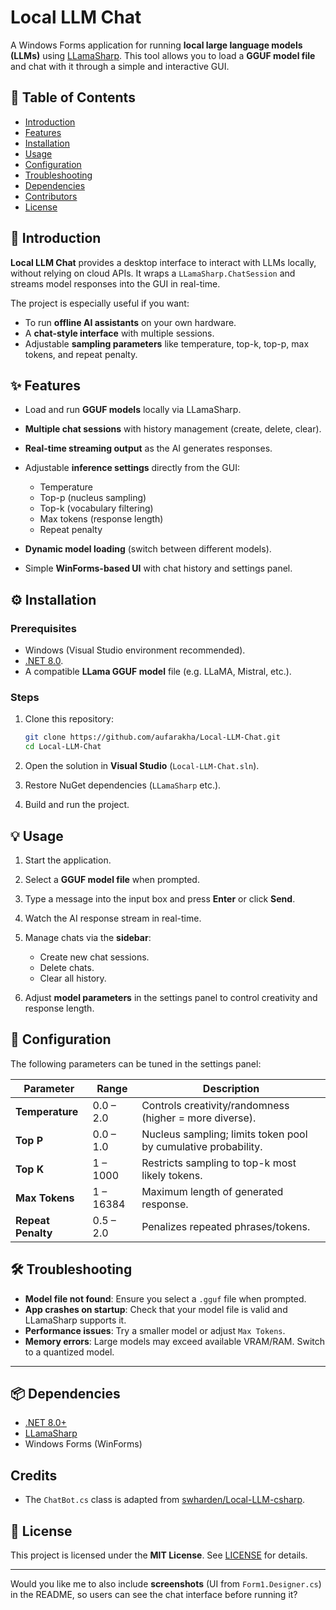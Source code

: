 # Local LLM Chat

A Windows Forms application for running **local large language models (LLMs)** using [LLamaSharp](https://github.com/SciSharp/LLamaSharp).
This tool allows you to load a **GGUF model file** and chat with it through a simple and interactive GUI.

## 📑 Table of Contents

* [Introduction](#-introduction)
* [Features](#-features)
* [Installation](#-installation)
* [Usage](#-usage)
* [Configuration](#-configuration)
* [Troubleshooting](#-troubleshooting)
* [Dependencies](#-dependencies)
* [Contributors](#-contributors)
* [License](#-license)

## 🚀 Introduction

**Local LLM Chat** provides a desktop interface to interact with LLMs locally, without relying on cloud APIs.
It wraps a `LLamaSharp.ChatSession` and streams model responses into the GUI in real-time.

The project is especially useful if you want:

* To run **offline AI assistants** on your own hardware.
* A **chat-style interface** with multiple sessions.
* Adjustable **sampling parameters** like temperature, top-k, top-p, max tokens, and repeat penalty.

## ✨ Features

* Load and run **GGUF models** locally via LLamaSharp.
* **Multiple chat sessions** with history management (create, delete, clear).
* **Real-time streaming output** as the AI generates responses.
* Adjustable **inference settings** directly from the GUI:

  * Temperature
  * Top-p (nucleus sampling)
  * Top-k (vocabulary filtering)
  * Max tokens (response length)
  * Repeat penalty
* **Dynamic model loading** (switch between different models).
* Simple **WinForms-based UI** with chat history and settings panel.

## ⚙️ Installation

### Prerequisites

* Windows (Visual Studio environment recommended).
* [.NET 8.0](https://dotnet.microsoft.com/download).
* A compatible **LLama GGUF model** file (e.g. LLaMA, Mistral, etc.).

### Steps

1. Clone this repository:

   ```bash
   git clone https://github.com/aufarakha/Local-LLM-Chat.git
   cd Local-LLM-Chat
   ```
2. Open the solution in **Visual Studio** (`Local-LLM-Chat.sln`).
3. Restore NuGet dependencies (`LLamaSharp` etc.).
4. Build and run the project.


## 💡 Usage

1. Start the application.
2. Select a **GGUF model file** when prompted.
3. Type a message into the input box and press **Enter** or click **Send**.
4. Watch the AI response stream in real-time.
5. Manage chats via the **sidebar**:

   * Create new chat sessions.
   * Delete chats.
   * Clear all history.
6. Adjust **model parameters** in the settings panel to control creativity and response length.

## 🔧 Configuration

The following parameters can be tuned in the settings panel:

| Parameter          | Range     | Description                                                    |
| ------------------ | --------- | -------------------------------------------------------------- |
| **Temperature**    | 0.0 – 2.0 | Controls creativity/randomness (higher = more diverse).        |
| **Top P**          | 0.0 – 1.0 | Nucleus sampling; limits token pool by cumulative probability. |
| **Top K**          | 1 – 1000  | Restricts sampling to top-k most likely tokens.                |
| **Max Tokens**     | 1 – 16384 | Maximum length of generated response.                          |
| **Repeat Penalty** | 0.5 – 2.0 | Penalizes repeated phrases/tokens.                             |

## 🛠️ Troubleshooting

* **Model file not found**: Ensure you select a `.gguf` file when prompted.
* **App crashes on startup**: Check that your model file is valid and LLamaSharp supports it.
* **Performance issues**: Try a smaller model or adjust `Max Tokens`.
* **Memory errors**: Large models may exceed available VRAM/RAM. Switch to a quantized model.

---

## 📦 Dependencies

* [.NET 8.0+](https://dotnet.microsoft.com/)
* [LLamaSharp](https://github.com/SciSharp/LLamaSharp)
* Windows Forms (WinForms)

## Credits

* The `ChatBot.cs` class is adapted from [swharden/Local-LLM-csharp](https://github.com/swharden/Local-LLM-csharp/tree/main).

## 📜 License

This project is licensed under the **MIT License**.
See [LICENSE](LICENSE) for details.

---

Would you like me to also include **screenshots** (UI from `Form1.Designer.cs`) in the README, so users can see the chat interface before running it?
